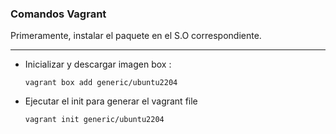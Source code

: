 ### **Comandos Vagrant**

Primeramente, instalar el paquete en el S.O correspondiente.

---

* Inicializar y descargar imagen box :

  `vagrant box add generic/ubuntu2204`
* Ejecutar el init para generar el vagrant file

  ```vagrant init
  vagrant init generic/ubuntu2204
  ```
